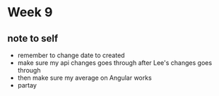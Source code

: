 # Week 9 

## note to self
- remember to change date to created
- make sure my api changes goes through after Lee's changes goes through
- then make sure my average on Angular works
- partay
